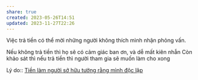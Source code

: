 ```yaml
---
share: true
created: 2023-05-26T14:51
updated: 2023-11-27T22:26
---
```

Việc trả tiền có thể mời những người không thích mình nhận phỏng vấn. 


Nếu không trả tiền thì họ sẽ có cảm giác ban ơn, và dễ mất kiên nhẫn
Còn khảo sát thì nếu trả tiền thì người tham gia sẽ muốn làm cho xong

Lý do:: [Tiền làm người sở hữu tưởng rằng mình độc lập](../../../../../Kinh%20t%E1%BA%BF.%20T%C3%A2m%20l%C3%BD%20h%E1%BB%8Dc%20qu%E1%BA%A3n%20l%C3%BD%20v%C3%A0%20lao%20%C4%91%E1%BB%99ng/Kinh%20t%E1%BA%BF/Kinh%20t%E1%BA%BF%20h%E1%BB%8Dc%20t%C3%A2m%20l%C3%BD/Ti%E1%BB%81n%20l%C3%A0m%20ng%C6%B0%E1%BB%9Di%20s%E1%BB%9F%20h%E1%BB%AFu%20t%C6%B0%E1%BB%9Fng%20r%E1%BA%B1ng%20m%C3%ACnh%20%C4%91%E1%BB%99c%20l%E1%BA%ADp.md)
